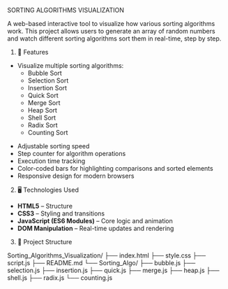 SORTING ALGORITHMS VISUALIZATION

A web-based interactive tool to visualize how various sorting algorithms work. This project allows users to generate an array of random numbers and watch different sorting algorithms sort them in real-time, step by step.

1. 🚀 Features
* Visualize multiple sorting algorithms:
  - Bubble Sort
  - Selection Sort
  - Insertion Sort
  - Quick Sort
  - Merge Sort
  - Heap Sort
  - Shell Sort
  - Radix Sort
  - Counting Sort
- Adjustable sorting speed
- Step counter for algorithm operations
- Execution time tracking
- Color-coded bars for highlighting comparisons and sorted elements
- Responsive design for modern browsers

2. 🖥️ Technologies Used

- **HTML5** – Structure
- **CSS3** – Styling and transitions
- **JavaScript (ES6 Modules)** – Core logic and animation
- **DOM Manipulation** – Real-time updates and rendering

3. 📂 Project Structure
   
Sorting_Algorithms_Visualization/
├── index.html
├── style.css
├── script.js
├── README.md
└── Sorting_Algo/
    ├── bubble.js
    ├── selection.js
    ├── insertion.js
    ├── quick.js
    ├── merge.js
    ├── heap.js
    ├── shell.js
    ├── radix.js
    └── counting.js




